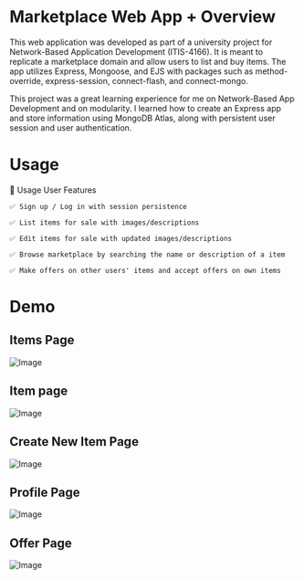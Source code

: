 # Marketplace Web App + Overview
This web application was developed as part of a university project for Network-Based Application Development (ITIS-4166). It is meant to replicate a marketplace domain and allow users to list and buy items. 
The app utilizes Express, Mongoose, and EJS with packages such as method-override, express-session, connect-flash, and connect-mongo.

This project was a great learning experience for me on Network-Based App Development and on modularity. I learned how to create an Express app and store information using MongoDB Atlas, along with persistent user session and user authentication.

# Usage
🚀 Usage
User Features

    ✅ Sign up / Log in with session persistence

    ✅ List items for sale with images/descriptions

    ✅ Edit items for sale with updated images/descriptions
    
    ✅ Browse marketplace by searching the name or description of a item

    ✅ Make offers on other users' items and accept offers on own items

# Demo

## Items Page
![Image](https://github.com/user-attachments/assets/eec614a1-3ea4-4a6a-84e0-5a7cbd2ee209)

## Item page
![Image](https://github.com/user-attachments/assets/c69b0c1e-8ded-4105-a2ff-44e949b14aa8)

## Create New Item Page
![Image](https://github.com/user-attachments/assets/508631d9-7fa7-445a-bdda-35df28dbb359)

## Profile Page
![Image](https://github.com/user-attachments/assets/9e56dc16-4f59-4007-9996-e91c00c56412)

## Offer Page
![Image](https://github.com/user-attachments/assets/08e115d5-f5b7-4832-92b9-40d27d86c120)

